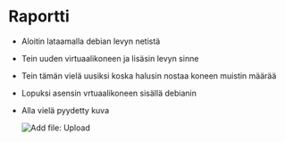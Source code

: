 # Raportti

- Aloitin lataamalla debian levyn netistä
- Tein uuden virtuaalikoneen ja lisäsin levyn sinne
- Tein tämän vielä uusiksi koska halusin nostaa koneen muistin määrää
- Lopuksi asensin vrtuaalikoneen sisällä debianin
- Alla vielä pyydetty kuva

  
   ![Add file: Upload](Debianss.png)
